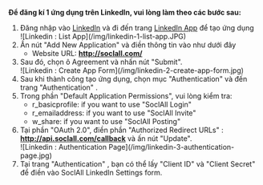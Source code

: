 __Để đăng kí 1 ứng dụng trên LinkedIn, vui lòng làm theo các bước sau:__

1. Đăng nhập vào [LinkedIn](https://www.linkedin.com/) và đi đến trang [LinkedIn App](https://www.linkedin.com/secure/developer) để tạo ứng dụng
    <div class="soclall-br"></div>
    ![Linkedin : List App](/img/linkedin-1-list-app.JPG)
    <div class="soclall-br"></div>
2. Ấn nút "Add New Application" và điền thông tin vào như dưới đây
    * Website URL: __http://soclall.com/__
3. Sau đó, chọn ô Agreement và nhấn nút "Submit".
    <div class="soclall-br"></div>
    ![Linkedin : Create App Form](/img/linkedin-2-create-app-form.jpg)
    <div class="soclall-br"></div>
4. Sau khi thành công tạo ứng dụng, chọn mục "Authentication" và đến trang "Authentication" .
5. Trong phần "Default Application Permissions", vui lòng kiểm tra:
    * r_basicprofile: if you want to use "SoclAll Login"
    * r_emailaddress: if you want to use "SoclAll Invite"
    * w_share: if you want to use "SoclAll Posting"
6. Tại phần "OAuth 2.0", điền phần "Authorized Redirect URLs" : __http://api.soclall.com/callback__ và ấn nút "Update".
    <div class="soclall-br"></div>
    ![Linkedin : Authentication Page](/img/linkedin-3-authentication-page.jpg)
    <div class="soclall-br"></div>    
7. Tại trang "Authentication" , bạn có thể lấy "Client ID" và "Client Secret" để điền vào SoclAll LinkedIn Settings form.